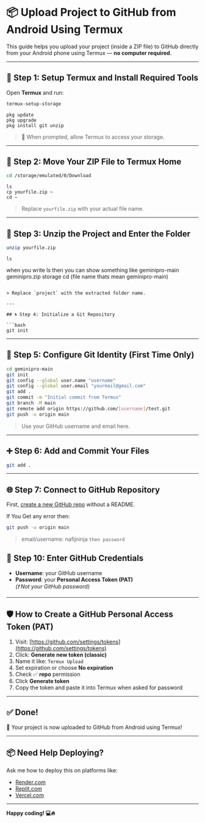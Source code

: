 # 📦 Upload Project to GitHub from Android Using Termux

This guide helps you upload your project (inside a ZIP file) to GitHub directly from your Android phone using Termux — **no computer required**.

---

## 🔧 Step 1: Setup Termux and Install Required Tools

Open **Termux** and run:

```bash
termux-setup-storage
```
```
pkg update
pkg upgrade
pkg install git unzip
```

> 📌 When prompted, allow Termux to access your storage.

---

## 📁 Step 2: Move Your ZIP File to Termux Home

```bash
cd /storage/emulated/0/Download
```
```
ls
cp yourfile.zip ~
cd ~
```

> Replace `yourfile.zip` with your actual file name.

---

## 📂 Step 3: Unzip the Project and Enter the Folder

```bash
unzip yourfile.zip
```
```
ls
```
when you write ls then you can show something like geminipro-main  geminipro.zip  storage
cd (file name thats mean geminipro-main) 
```

> Replace `project` with the extracted folder name.

---

## 🌀 Step 4: Initialize a Git Repository

```bash
git init
```

---

## 👤 Step 5: Configure Git Identity (First Time Only)

```bash
cd geminipro-main
git init
git config --global user.name "username"
git config --global user.email "yourmail@gmail.com"
git add .
git commit -m "Initial commit from Termux"
git branch -M main
git remote add origin https://github.com/[username]/test.git
git push -u origin main
```

> Use your GitHub username and email here.

---

## ➕ Step 6: Add and Commit Your Files

```bash
git add .
```

---

## 🌐 Step 7: Connect to GitHub Repository

First, [create a new GitHub repo](https://github.com/new) without a README.

If You Get any error then:

```bash
git push -u origin main
```

> email/username:  nafijninja
> `then password`

## 🔐 Step 10: Enter GitHub Credentials

- **Username**: your GitHub username  
- **Password**: your **Personal Access Token (PAT)**  
  _(❗ Not your GitHub password)_

---

## 🛡️ How to Create a GitHub Personal Access Token (PAT)

1. Visit: [https://github.com/settings/tokens](https://github.com/settings/tokens)
2. Click: **Generate new token (classic)**
3. Name it like: `Termux Upload`
4. Set expiration or choose **No expiration**
5. Check ✅ **repo** permission
6. Click **Generate token**
7. Copy the token and paste it into Termux when asked for password

---

## ✅ Done!

🎉 Your project is now uploaded to GitHub from Android using Termux!

---

## 📦 Need Help Deploying?

Ask me how to deploy this on platforms like:

- [Render.com](https://render.com)
- [Replit.com](https://replit.com)
- [Vercel.com](https://vercel.com)

---

**Happy coding! 💻🔥**
